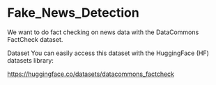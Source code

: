 # Fake_News_Detection

We want to do fact checking on news data with the DataCommons FactCheck dataset. 
 
Dataset
You can easily access this dataset with the HuggingFace (HF) datasets library: 
 
https://huggingface.co/datasets/datacommons_factcheck
 

 




